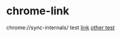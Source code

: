 # chrome-link
chrome://sync-internals/
test
      [link](chrome://sync-internals)   [other test](https://www.youtube.com)
